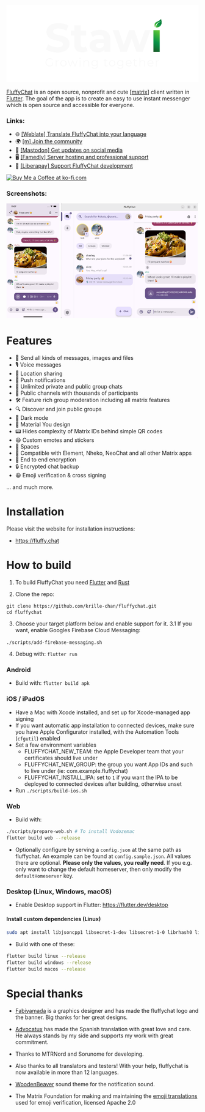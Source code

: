 ![Screenshot](https://github.com/krille-chan/fluffychat/blob/main/assets/banner_transparent.png?raw=true)

[FluffyChat](https://fluffy.chat) is an open source, nonprofit and cute [[matrix](https://matrix.org)] client written in [Flutter](https://flutter.dev). The goal of the app is to create an easy to use instant messenger which is open source and accessible for everyone.

### Links:

- 🌐 [[Weblate] Translate FluffyChat into your language](https://hosted.weblate.org/projects/fluffychat/)
- 🌍 [[m] Join the community](https://matrix.to/#/#fluffychat:matrix.org)
- 📰 [[Mastodon] Get updates on social media](https://troet.cafe/@krille)
- 🖥️ [[Famedly] Server hosting and professional support](https://famedly.com/kontakt)
- 💝 [[Liberapay] Support FluffyChat development](https://de.liberapay.com/KrilleChritzelius)

<a href='https://ko-fi.com/C1C86VN53' target='_blank'><img height='36' style='border:0px;height:36px;' src='https://storage.ko-fi.com/cdn/kofi5.png?v=3' border='0' alt='Buy Me a Coffee at ko-fi.com' /></a>

### Screenshots:

<img src="https://github.com/krille-chan/fluffychat-website/blob/main/src/assets/screenshots/mobile.png?raw=true" height="300">
<img src="https://github.com/krille-chan/fluffychat-website/blob/main/src/assets/screenshots/desktop.png?raw=true" height="300">

# Features

- 📩 Send all kinds of messages, images and files
- 🎙️ Voice messages
- 📍 Location sharing
- 🔔 Push notifications
- 💬 Unlimited private and public group chats
- 📣 Public channels with thousands of participants
- 🛠️ Feature rich group moderation including all matrix features
- 🔍 Discover and join public groups
- 🌙 Dark mode
- 🎨 Material You design
- 📟 Hides complexity of Matrix IDs behind simple QR codes
- 😄 Custom emotes and stickers
- 🌌 Spaces
- 🔄 Compatible with Element, Nheko, NeoChat and all other Matrix apps
- 🔐 End to end encryption
- 🔒 Encrypted chat backup
- 😀 Emoji verification & cross signing

... and much more.


# Installation

Please visit the website for installation instructions:

- https://fluffy.chat

# How to build

1. To build FluffyChat you need [Flutter](https://flutter.dev) and [Rust](https://www.rust-lang.org/tools/install)

2. Clone the repo:
```
git clone https://github.com/krille-chan/fluffychat.git
cd fluffychat
```
3. Choose your target platform below and enable support for it.
3.1 If you want, enable Googles Firebase Cloud Messaging:

`./scripts/add-firebase-messaging.sh`

4. Debug with: `flutter run`

### Android

* Build with: `flutter build apk`

### iOS / iPadOS

* Have a Mac with Xcode installed, and set up for Xcode-managed app signing
* If you want automatic app installation to connected devices, make sure you have Apple Configurator installed, with the Automation Tools (`cfgutil`) enabled
* Set a few environment variables
    * FLUFFYCHAT_NEW_TEAM: the Apple Developer team that your certificates should live under
    * FLUFFYCHAT_NEW_GROUP: the group you want App IDs and such to live under (ie: com.example.fluffychat)
    * FLUFFYCHAT_INSTALL_IPA: set to `1` if you want the IPA to be deployed to connected devices after building, otherwise unset
* Run `./scripts/build-ios.sh`

### Web

* Build with:
```bash
./scripts/prepare-web.sh # To install Vodozemac
flutter build web --release
```

* Optionally configure by serving a `config.json` at the same path as fluffychat.
  An example can be found at `config.sample.json`. All values there are optional.
  **Please only the values, you really need**. If you e.g. only want
  to change the default homeserver, then only modify the `defaultHomeserver` key.

### Desktop (Linux, Windows, macOS)

* Enable Desktop support in Flutter: https://flutter.dev/desktop

#### Install custom dependencies (Linux)

```bash
sudo apt install libjsoncpp1 libsecret-1-dev libsecret-1-0 librhash0 libwebkit2gtk-4.0-dev
```

* Build with one of these:
```bash
flutter build linux --release
flutter build windows --release
flutter build macos --release
```


# Special thanks

* <a href="https://github.com/fabiyamada">Fabiyamada</a> is a graphics designer and has made the fluffychat logo and the banner. Big thanks for her great designs.

* <a href="https://github.com/advocatux">Advocatux</a> has made the Spanish translation with great love and care. He always stands by my side and supports my work with great commitment.

* Thanks to MTRNord and Sorunome for developing.

* Also thanks to all translators and testers! With your help, fluffychat is now available in more than 12 languages.

* <a href="https://github.com/madsrh/WoodenBeaver">WoodenBeaver</a> sound theme for the notification sound.

* The Matrix Foundation for making and maintaining the [emoji translations](https://github.com/matrix-org/matrix-spec/blob/main/data-definitions/sas-emoji.json) used for emoji verification, licensed Apache 2.0
